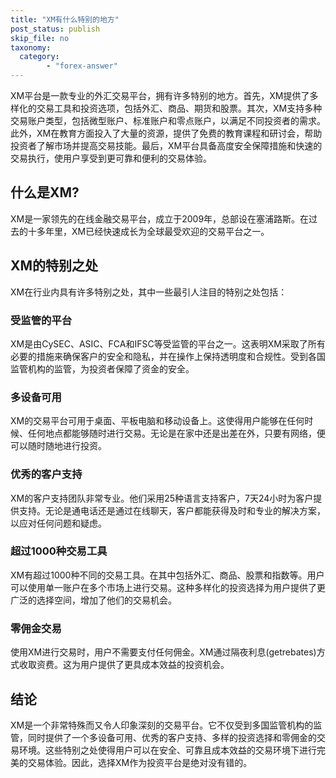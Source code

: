 ```yaml
---
title: "XM有什么特别的地方"
post_status: publish
skip_file: no
taxonomy:
  category:
        - "forex-answer"
---
```


XM平台是一款专业的外汇交易平台，拥有许多特别的地方。首先，XM提供了多样化的交易工具和投资选项，包括外汇、商品、期货和股票。其次，XM支持多种交易账户类型，包括微型账户、标准账户和零点账户，以满足不同投资者的需求。此外，XM在教育方面投入了大量的资源，提供了免费的教育课程和研讨会，帮助投资者了解市场并提高交易技能。最后，XM平台具备高度安全保障措施和快速的交易执行，使用户享受到更可靠和便利的交易体验。

## 什么是XM?

XM是一家领先的在线金融交易平台，成立于2009年，总部设在塞浦路斯。在过去的十多年里，XM已经快速成长为全球最受欢迎的交易平台之一。

## XM的特别之处

XM在行业内具有许多特别之处，其中一些最引人注目的特别之处包括：

### 受监管的平台

XM是由CySEC、ASIC、FCA和IFSC等受监管的平台之一。这表明XM采取了所有必要的措施来确保客户的安全和隐私，并在操作上保持透明度和合规性。受到各国监管机构的监管，为投资者保障了资金的安全。

### 多设备可用

XM的交易平台可用于桌面、平板电脑和移动设备上。这使得用户能够在任何时候、任何地点都能够随时进行交易。无论是在家中还是出差在外，只要有网络，便可以随时随地进行投资。

### 优秀的客户支持

XM的客户支持团队非常专业。他们采用25种语言支持客户，7天24小时为客户提供支持。无论是通电话还是通过在线聊天，客户都能获得及时和专业的解决方案，以应对任何问题和疑虑。

### 超过1000种交易工具

XM有超过1000种不同的交易工具。在其中包括外汇、商品、股票和指数等。用户可以使用单一账户在多个市场上进行交易。这种多样化的投资选择为用户提供了更广泛的选择空间，增加了他们的交易机会。

### 零佣金交易

使用XM进行交易时，用户不需要支付任何佣金。XM通过隔夜利息(getrebates)方式收取资费。这为用户提供了更具成本效益的投资机会。

## 结论

XM是一个非常特殊而又令人印象深刻的交易平台。它不仅受到多国监管机构的监管，同时提供了一个多设备可用、优秀的客户支持、多样的投资选择和零佣金的交易环境。这些特别之处使得用户可以在安全、可靠且成本效益的交易环境下进行完美的交易体验。因此，选择XM作为投资平台是绝对没有错的。 

